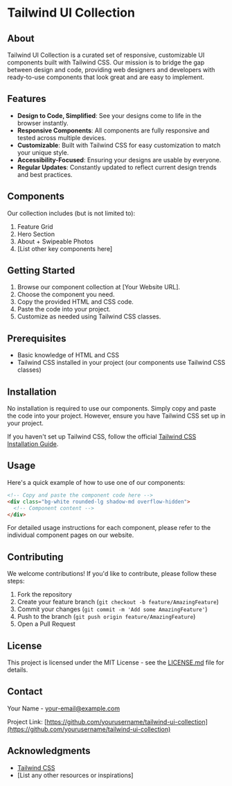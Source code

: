# Tailwind UI Collection

## About

Tailwind UI Collection is a curated set of responsive, customizable UI components built with Tailwind CSS. Our mission is to bridge the gap between design and code, providing web designers and developers with ready-to-use components that look great and are easy to implement.

## Features

- **Design to Code, Simplified**: See your designs come to life in the browser instantly.
- **Responsive Components**: All components are fully responsive and tested across multiple devices.
- **Customizable**: Built with Tailwind CSS for easy customization to match your unique style.
- **Accessibility-Focused**: Ensuring your designs are usable by everyone.
- **Regular Updates**: Constantly updated to reflect current design trends and best practices.

## Components

Our collection includes (but is not limited to):

1. Feature Grid
2. Hero Section
3. About + Swipeable Photos
4. [List other key components here]

## Getting Started

1. Browse our component collection at [Your Website URL].
2. Choose the component you need.
3. Copy the provided HTML and CSS code.
4. Paste the code into your project.
5. Customize as needed using Tailwind CSS classes.

## Prerequisites

- Basic knowledge of HTML and CSS
- Tailwind CSS installed in your project (our components use Tailwind CSS classes)

## Installation

No installation is required to use our components. Simply copy and paste the code into your project. However, ensure you have Tailwind CSS set up in your project.

If you haven't set up Tailwind CSS, follow the official [Tailwind CSS Installation Guide](https://tailwindcss.com/docs/installation).

## Usage

Here's a quick example of how to use one of our components:

```html
<!-- Copy and paste the component code here -->
<div class="bg-white rounded-lg shadow-md overflow-hidden">
  <!-- Component content -->
</div>
```

For detailed usage instructions for each component, please refer to the individual component pages on our website.

## Contributing

We welcome contributions! If you'd like to contribute, please follow these steps:

1. Fork the repository
2. Create your feature branch (`git checkout -b feature/AmazingFeature`)
3. Commit your changes (`git commit -m 'Add some AmazingFeature'`)
4. Push to the branch (`git push origin feature/AmazingFeature`)
5. Open a Pull Request

## License

This project is licensed under the MIT License - see the [LICENSE.md](LICENSE.md) file for details.

## Contact

Your Name - [your-email@example.com](mailto:your-email@example.com)

Project Link: [https://github.com/yourusername/tailwind-ui-collection](https://github.com/yourusername/tailwind-ui-collection)

## Acknowledgments

- [Tailwind CSS](https://tailwindcss.com/)
- [List any other resources or inspirations]
